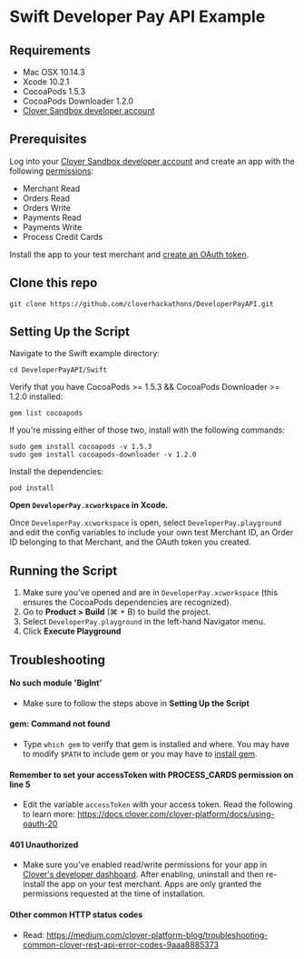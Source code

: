 # Swift Developer Pay API Example

## Requirements

- Mac OSX 10.14.3
- Xcode 10.2.1  
- CocoaPods 1.5.3
- CocoaPods Downloader 1.2.0 
- [Clover Sandbox developer account](https://sandbox.dev.clover.com/developers)

## Prerequisites

Log into your [Clover Sandbox developer account](https://sandbox.dev.clover.com/developers) and create an app with the following [permissions](https://docs.clover.com/clover-platform/docs/permissions):
* Merchant Read
* Orders Read
* Orders Write
* Payments Read
* Payments Write
* Process Credit Cards

Install the app to your test merchant and [create an OAuth token](https://docs.clover.com/clover-platform/docs/using-oauth-20).

## Clone this repo

```
git clone https://github.com/cloverhackathons/DeveloperPayAPI.git
```

## Setting Up the Script

Navigate to the Swift example directory:

```
cd DeveloperPayAPI/Swift
```

Verify that you have CocoaPods >= 1.5.3 && CocoaPods Downloader >= 1.2.0 installed:

```
gem list cocoapods
```

If you're missing either of those two, install with the following commands:

```
sudo gem install cocoapods -v 1.5.3
sudo gem install cocoapods-downloader -v 1.2.0
```

Install the dependencies:

```
pod install
```

**Open `DeveloperPay.xcworkspace` in Xcode.**

Once `DeveloperPay.xcworkspace` is open, select `DeveloperPay.playground` and edit the config variables to include your own test Merchant ID, an Order ID belonging to that Merchant, and the OAuth token you created.

## Running the Script

1. Make sure you've opened and are in `DeveloperPay.xcworkspace` (this ensures the CocoaPods dependencies are recognized).
2. Go to **Product > Build** (⌘ + B) to build the project.
3. Select `DeveloperPay.playground` in the left-hand Navigator menu.
4. Click **Execute Playground**

## Troubleshooting

#### No such module 'BigInt'
- Make sure to follow the steps above in **Setting Up the Script**

#### gem: Command not found
- Type `which gem` to verify that gem is installed and where. You may have to modify `$PATH` to include gem or you may have to [install gem](https://rubygems.org/pages/download).

#### Remember to set your accessToken with PROCESS_CARDS permission on line 5
- Edit the variable `accessToken` with your access token. Read the following to learn more: https://docs.clover.com/clover-platform/docs/using-oauth-20

#### 401 Unauthorized
- Make sure you've enabled read/write permissions for your app in [Clover's developer dashboard](https://sandbox.dev.clover.com/developers). After enabling, uninstall and then re-install the app on your test merchant. Apps are only granted the permissions requested at the time of installation.

#### Other common HTTP status codes
- Read: https://medium.com/clover-platform-blog/troubleshooting-common-clover-rest-api-error-codes-9aaa8885373